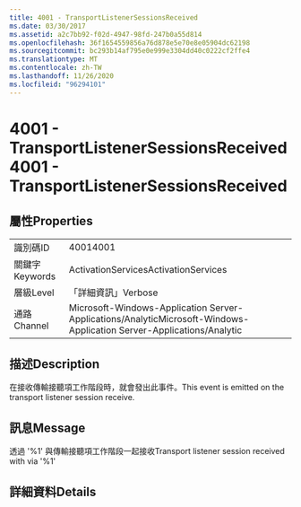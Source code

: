 ```yaml
---
title: 4001 - TransportListenerSessionsReceived
ms.date: 03/30/2017
ms.assetid: a2c7bb92-f02d-4947-98fd-247b0a55d814
ms.openlocfilehash: 36f1654559856a76d878e5e70e8e05904dc62198
ms.sourcegitcommit: bc293b14af795e0e999e3304dd40c0222cf2ffe4
ms.translationtype: MT
ms.contentlocale: zh-TW
ms.lasthandoff: 11/26/2020
ms.locfileid: "96294101"
---
```

# <a name="4001---transportlistenersessionsreceived"></a><span data-ttu-id="32778-102">4001 - TransportListenerSessionsReceived</span><span class="sxs-lookup"><span data-stu-id="32778-102">4001 - TransportListenerSessionsReceived</span></span>

## <a name="properties"></a><span data-ttu-id="32778-103">屬性</span><span class="sxs-lookup"><span data-stu-id="32778-103">Properties</span></span>  
  
|||  
|-|-|  
|<span data-ttu-id="32778-104">識別碼</span><span class="sxs-lookup"><span data-stu-id="32778-104">ID</span></span>|<span data-ttu-id="32778-105">4001</span><span class="sxs-lookup"><span data-stu-id="32778-105">4001</span></span>|  
|<span data-ttu-id="32778-106">關鍵字</span><span class="sxs-lookup"><span data-stu-id="32778-106">Keywords</span></span>|<span data-ttu-id="32778-107">ActivationServices</span><span class="sxs-lookup"><span data-stu-id="32778-107">ActivationServices</span></span>|  
|<span data-ttu-id="32778-108">層級</span><span class="sxs-lookup"><span data-stu-id="32778-108">Level</span></span>|<span data-ttu-id="32778-109">「詳細資訊」</span><span class="sxs-lookup"><span data-stu-id="32778-109">Verbose</span></span>|  
|<span data-ttu-id="32778-110">通路</span><span class="sxs-lookup"><span data-stu-id="32778-110">Channel</span></span>|<span data-ttu-id="32778-111">Microsoft-Windows-Application Server-Applications/Analytic</span><span class="sxs-lookup"><span data-stu-id="32778-111">Microsoft-Windows-Application Server-Applications/Analytic</span></span>|  
  
## <a name="description"></a><span data-ttu-id="32778-112">描述</span><span class="sxs-lookup"><span data-stu-id="32778-112">Description</span></span>  

 <span data-ttu-id="32778-113">在接收傳輸接聽項工作階段時，就會發出此事件。</span><span class="sxs-lookup"><span data-stu-id="32778-113">This event is emitted on the transport listener session receive.</span></span>  
  
## <a name="message"></a><span data-ttu-id="32778-114">訊息</span><span class="sxs-lookup"><span data-stu-id="32778-114">Message</span></span>  

 <span data-ttu-id="32778-115">透過 '%1' 與傳輸接聽項工作階段一起接收</span><span class="sxs-lookup"><span data-stu-id="32778-115">Transport listener session received with via '%1'</span></span>  
  
## <a name="details"></a><span data-ttu-id="32778-116">詳細資料</span><span class="sxs-lookup"><span data-stu-id="32778-116">Details</span></span>
